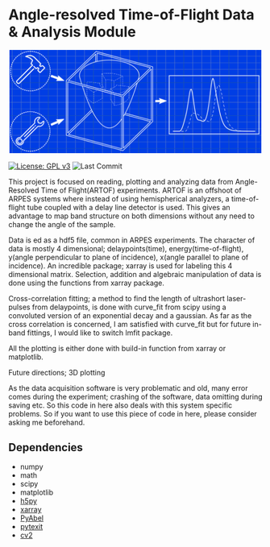 # Angle-resolved Time-of-Flight Data   & Analysis Module

<p align="center">
<img src="https://github.com/haltugyildirim/ARTOF-Data-Analysis/blob/main/images/drawing_plain_blue.svg" width="500" class="center" alt="logo"/>
    <br/>
</p>

[![License: GPL v3](https://img.shields.io/badge/License-GPLv3-blue.svg)](https://www.gnu.org/licenses/gpl-3.0)
![Last Commit](https://img.shields.io/github/last-commit/haltugyildirim/ARTOF-Data-Analysis)

This project is focused on reading, plotting and analyzing data from Angle-Resolved Time of Flight(ARTOF) experiments. ARTOF is an offshoot of ARPES systems where instead of using hemispherical analyzers, a time-of-flight tube coupled with a delay line detector is used. This gives an advantage to map band structure on both dimensions without any need to change the angle of the sample.

Data is  ed as a hdf5 file, common in ARPES experiments. The character of data is mostly 4 dimensional; delaypoints(time), energy(time-of-flight), y(angle perpendicular to plane of incidence), x(angle parallel to plane of incidence). An incredible package; xarray is used for labeling this 4 dimensional matrix. Selection, addition and algebraic manipulation of data is done using the functions from xarray package.

Cross-correlation fitting; a method to find the length of ultrashort laser-pulses from delaypoints, is done with curve_fit from scipy using a convoluted version of an exponential decay and a gaussian. As far as the cross correlation is concerned, I am satisfied with curve_fit but for future in-band fittings, I would like to switch lmfit package.

All the plotting is either done with build-in function from xarray or matplotlib.

Future directions;
    3D plotting

As the data acquisition software is very problematic and old, many error comes during the experiment; crashing of the software, data omitting during saving etc. So this code in here also deals with this system specific problems. So if you want to use this piece of code in here, please consider asking me beforehand.

Dependencies
---

  * numpy
  * math
  * scipy
  * matplotlib
  * [h5py](https://pypi.org/project/h5py/)
  * [xarray](https://github.com/pydata/xarray)
  * [PyAbel](https://github.com/PyAbel/PyAbel)
  * [pytexit](https://github.com/erwanp/pytexit)
  * [cv2](https://pypi.org/project/opencv-python/)
